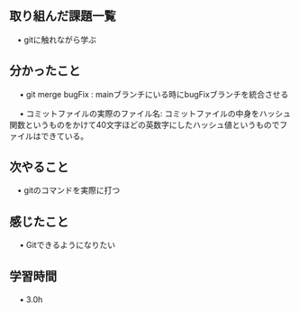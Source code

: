## 取り組んだ課題一覧
           
 　• gitに触れながら学ぶ
    
## 分かったこと

　 • git merge bugFix : mainブランチにいる時にbugFixブランチを統合させる

　 • コミットファイルの実際のファイル名: コミットファイルの中身をハッシュ関数というものをかけて40文字ほどの英数字にしたハッシュ値というものでファイルはできている。

## 次やること　
           
 　• gitのコマンドを実際に打つ

## 感じたこと

　 • Gitできるようになりたい

## 学習時間

　 • 3.0h